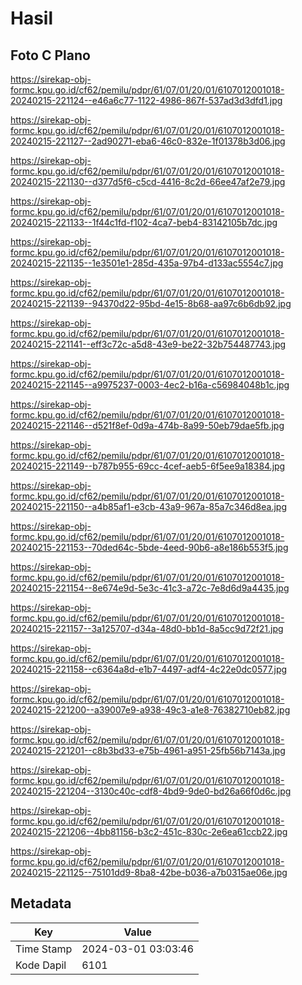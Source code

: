 # Hasil

## Foto C Plano

https://sirekap-obj-formc.kpu.go.id/cf62/pemilu/pdpr/61/07/01/20/01/6107012001018-20240215-221124--e46a6c77-1122-4986-867f-537ad3d3dfd1.jpg

https://sirekap-obj-formc.kpu.go.id/cf62/pemilu/pdpr/61/07/01/20/01/6107012001018-20240215-221127--2ad90271-eba6-46c0-832e-1f01378b3d06.jpg

https://sirekap-obj-formc.kpu.go.id/cf62/pemilu/pdpr/61/07/01/20/01/6107012001018-20240215-221130--d377d5f6-c5cd-4416-8c2d-66ee47af2e79.jpg

https://sirekap-obj-formc.kpu.go.id/cf62/pemilu/pdpr/61/07/01/20/01/6107012001018-20240215-221133--1f44c1fd-f102-4ca7-beb4-83142105b7dc.jpg

https://sirekap-obj-formc.kpu.go.id/cf62/pemilu/pdpr/61/07/01/20/01/6107012001018-20240215-221135--1e3501e1-285d-435a-97b4-d133ac5554c7.jpg

https://sirekap-obj-formc.kpu.go.id/cf62/pemilu/pdpr/61/07/01/20/01/6107012001018-20240215-221139--94370d22-95bd-4e15-8b68-aa97c6b6db92.jpg

https://sirekap-obj-formc.kpu.go.id/cf62/pemilu/pdpr/61/07/01/20/01/6107012001018-20240215-221141--eff3c72c-a5d8-43e9-be22-32b754487743.jpg

https://sirekap-obj-formc.kpu.go.id/cf62/pemilu/pdpr/61/07/01/20/01/6107012001018-20240215-221145--a9975237-0003-4ec2-b16a-c56984048b1c.jpg

https://sirekap-obj-formc.kpu.go.id/cf62/pemilu/pdpr/61/07/01/20/01/6107012001018-20240215-221146--d521f8ef-0d9a-474b-8a99-50eb79dae5fb.jpg

https://sirekap-obj-formc.kpu.go.id/cf62/pemilu/pdpr/61/07/01/20/01/6107012001018-20240215-221149--b787b955-69cc-4cef-aeb5-6f5ee9a18384.jpg

https://sirekap-obj-formc.kpu.go.id/cf62/pemilu/pdpr/61/07/01/20/01/6107012001018-20240215-221150--a4b85af1-e3cb-43a9-967a-85a7c346d8ea.jpg

https://sirekap-obj-formc.kpu.go.id/cf62/pemilu/pdpr/61/07/01/20/01/6107012001018-20240215-221153--70ded64c-5bde-4eed-90b6-a8e186b553f5.jpg

https://sirekap-obj-formc.kpu.go.id/cf62/pemilu/pdpr/61/07/01/20/01/6107012001018-20240215-221154--8e674e9d-5e3c-41c3-a72c-7e8d6d9a4435.jpg

https://sirekap-obj-formc.kpu.go.id/cf62/pemilu/pdpr/61/07/01/20/01/6107012001018-20240215-221157--3a125707-d34a-48d0-bb1d-8a5cc9d72f21.jpg

https://sirekap-obj-formc.kpu.go.id/cf62/pemilu/pdpr/61/07/01/20/01/6107012001018-20240215-221158--c6364a8d-e1b7-4497-adf4-4c22e0dc0577.jpg

https://sirekap-obj-formc.kpu.go.id/cf62/pemilu/pdpr/61/07/01/20/01/6107012001018-20240215-221200--a39007e9-a938-49c3-a1e8-76382710eb82.jpg

https://sirekap-obj-formc.kpu.go.id/cf62/pemilu/pdpr/61/07/01/20/01/6107012001018-20240215-221201--c8b3bd33-e75b-4961-a951-25fb56b7143a.jpg

https://sirekap-obj-formc.kpu.go.id/cf62/pemilu/pdpr/61/07/01/20/01/6107012001018-20240215-221204--3130c40c-cdf8-4bd9-9de0-bd26a66f0d6c.jpg

https://sirekap-obj-formc.kpu.go.id/cf62/pemilu/pdpr/61/07/01/20/01/6107012001018-20240215-221206--4bb81156-b3c2-451c-830c-2e6ea61ccb22.jpg

https://sirekap-obj-formc.kpu.go.id/cf62/pemilu/pdpr/61/07/01/20/01/6107012001018-20240215-221125--75101dd9-8ba8-42be-b036-a7b0315ae06e.jpg


## Metadata

| Key        | Value               |
| ---------- | ------------------- |
| Time Stamp | 2024-03-01 03:03:46 |
| Kode Dapil | 6101                |



